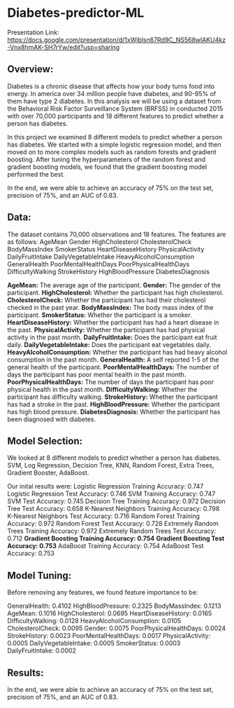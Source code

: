 # Diabetes-predictor-ML

Presentation Link: https://docs.google.com/presentation/d/1xWjblsn67Rd9C_NS568wlAKU4kz-Vnx8hmAK-SH7rYw/edit?usp=sharing

## **Overview:**

Diabetes is a chronic disease that affects how your body turns food into energy. In america over 34 million people have diabetes, and 90-95% of them have type 2 diabetes. In this analysis we will be using a dataset from the Behavioral Risk Factor Surveillance System (BRFSS) in conducted 2015 with over 70,000 participants and 18 different features to predict whether a person has diabetes.

In this project we examined 8 different models to predict whether a person has diabetes. We started with a simple logistic regression model, and then moved on to more complex models such as random forests and gradient boosting. After tuning the hyperparameters of the random forest and gradient boosting models, we found that the gradient boosting model performed the best.

In the end, we were able to achieve an accuracy of 75% on the test set, precision of 75%, and an AUC of 0.83.

## **Data:**

The dataset contains 70,000 observations and 18 features. The features are as follows: AgeMean	Gender	HighCholesterol	CholesterolCheck	BodyMassIndex	SmokerStatus	HeartDiseaseHistory	PhysicalActivity	DailyFruitIntake	DailyVegetableIntake	HeavyAlcoholConsumption	GeneralHealth	PoorMentalHealthDays	PoorPhysicalHealthDays	DifficultyWalking	StrokeHistory	HighBloodPressure	DiabetesDiagnosis

**AgeMean:** The average age of the participant.
**Gender:** The gender of the participant.
**HighCholesterol:** Whether the participant has high cholesterol.
**CholesterolCheck:** Whether the participant has had their cholesterol checked in the past year.
**BodyMassIndex:** The body mass index of the participant.
**SmokerStatus:** Whether the participant is a smoker.
**HeartDiseaseHistory:** Whether the participant has had a heart disease in the past.
**PhysicalActivity:** Whether the participant has had physical activity in the past month.
**DailyFruitIntake:** Does the participant eat fruit daily.
**DailyVegetableIntake:** Does the participant eat vegetables daily.
**HeavyAlcoholConsumption:** Whether the participant has had heavy alcohol consumption in the past month.
**GeneralHealth:** A self reported 1-5 of the general health of the participant.
**PoorMentalHealthDays:** The number of days the participant has poor mental health in the past month.
**PoorPhysicalHealthDays:** The number of days the participant has poor physical health in the past month.
**DifficultyWalking:** Whether the participant has difficulty walking.
**StrokeHistory:** Whether the participant has had a stroke in the past.
**HighBloodPressure:** Whether the participant has high blood pressure.
**DiabetesDiagnosis:** Whether the participant has been diagnosed with diabetes.

## **Model Selection:**

We looked at 8 different models to predict whether a person has diabetes. SVM, Log Regression, Decision Tree, KNN, Random Forest, Extra Trees, Gradient Booster, AdaBoost.

Our inital results were:
Logistic Regression Training Accuracy: 0.747
Logistic Regression Test Accuracy: 0.746
SVM Training Accuracy: 0.747
SVM Test Accuracy: 0.745
Decision Tree Training Accuracy: 0.972
Decision Tree Test Accuracy: 0.658
K-Nearest Neighbors Training Accuracy: 0.798
K-Nearest Neighbors Test Accuracy: 0.716
Random Forest Training Accuracy: 0.972
Random Forest Test Accuracy: 0.728
Extremely Random Trees Training Accuracy: 0.972
Extremely Random Trees Test Accuracy: 0.712
**Gradient Boosting Training Accuracy: 0.754**
**Gradient Boosting Test Accuracy: 0.753**
AdaBoost Training Accuracy: 0.754
AdaBoost Test Accuracy: 0.753

## **Model Tuning:**

Before removing any features, we found feature importance to be:

GeneralHealth: 0.4102
HighBloodPressure: 0.2325
BodyMassIndex: 0.1213
AgeMean: 0.1016
HighCholesterol: 0.0695
HeartDiseaseHistory: 0.0165
DifficultyWalking: 0.0128
HeavyAlcoholConsumption: 0.0105
CholesterolCheck: 0.0095
Gender: 0.0075
PoorPhysicalHealthDays: 0.0024
StrokeHistory: 0.0023
PoorMentalHealthDays: 0.0017
PhysicalActivity: 0.0005
DailyVegetableIntake: 0.0005
SmokerStatus: 0.0003
DailyFruitIntake: 0.0002

## **Results:**

In the end, we were able to achieve an accuracy of 75% on the test set, precision of 75%, and an AUC of 0.83.
